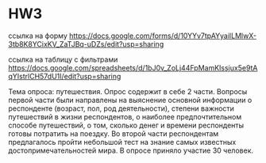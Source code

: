 # HW3
ссылка на форму https://docs.google.com/forms/d/10YYv7tpAYyailLMlwX-3tb8K8YCixKV_ZaTJBq-uDZs/edit?usp=sharing


ссылка на таблицу с фильтрами https://docs.google.com/spreadsheets/d/1bJ0v_ZoLj44FpMamKIssjux5e9tAqYIstrlCH57dU1I/edit?usp=sharing

Тема опроса: путешествия. Опрос содержит в себе 2 части.
Вопросы первой части были направлены на выяснение основной информации о респонденте (возраст, пол, род деятельности), степени важности путешествий в жизни респондентов, о наиболее предпочтительном способе путешествий, о том, сколько денег и времени респонденты готовы потратить на поездку. 
Во второй части респондентам предлагалось пройти небольшой тест на знание самых известных достопримечательностей мира. 
В опросе приняло участие 30 человек.  
